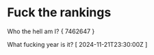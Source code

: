 # Fuck the rankings

Who the hell am I?
{ 7462647 }

What fucking year is it?
[ 2024-11-21T23:30:00Z ]
